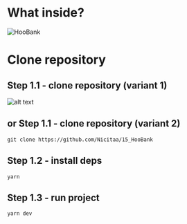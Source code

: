 # What inside?

![HooBank](https://i.imgur.com/SoO5bQs.png)

# Clone repository

## Step 1.1 - clone repository (variant 1)

![alt text](https://i.imgur.com/9KSgjaN.png)

## or Step 1.1 - clone repository (variant 2)

```
git clone https://github.com/Nicitaa/15_HooBank
```

## Step 1.2 - install deps

```
yarn
```

## Step 1.3 - run project

```
yarn dev
```
